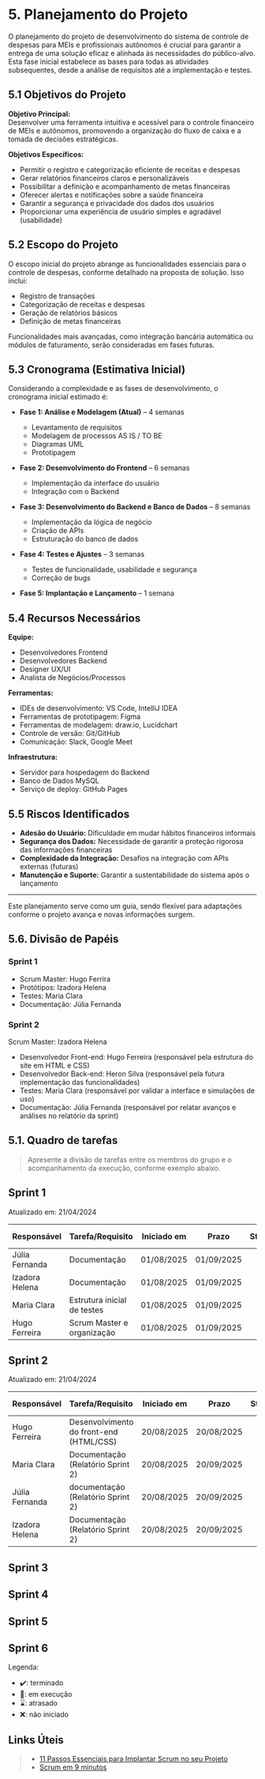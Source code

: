 # 5. Planejamento do Projeto

O planejamento do projeto de desenvolvimento do sistema de controle de despesas para MEIs e profissionais autônomos é crucial para garantir a entrega de uma solução eficaz e alinhada às necessidades do público-alvo. Esta fase inicial estabelece as bases para todas as atividades subsequentes, desde a análise de requisitos até a implementação e testes.

## 5.1 Objetivos do Projeto

**Objetivo Principal:**  
Desenvolver uma ferramenta intuitiva e acessível para o controle financeiro de MEIs e autônomos, promovendo a organização do fluxo de caixa e a tomada de decisões estratégicas.

**Objetivos Específicos:**

- Permitir o registro e categorização eficiente de receitas e despesas  
- Gerar relatórios financeiros claros e personalizáveis  
- Possibilitar a definição e acompanhamento de metas financeiras  
- Oferecer alertas e notificações sobre a saúde financeira  
- Garantir a segurança e privacidade dos dados dos usuários  
- Proporcionar uma experiência de usuário simples e agradável (usabilidade)

## 5.2 Escopo do Projeto

O escopo inicial do projeto abrange as funcionalidades essenciais para o controle de despesas, conforme detalhado na proposta de solução. Isso inclui:

- Registro de transações  
- Categorização de receitas e despesas  
- Geração de relatórios básicos  
- Definição de metas financeiras

Funcionalidades mais avançadas, como integração bancária automática ou módulos de faturamento, serão consideradas em fases futuras.

## 5.3 Cronograma (Estimativa Inicial)

Considerando a complexidade e as fases de desenvolvimento, o cronograma inicial estimado é:

- **Fase 1: Análise e Modelagem (Atual)** – 4 semanas  
  - Levantamento de requisitos  
  - Modelagem de processos AS IS / TO BE  
  - Diagramas UML  
  - Prototipagem

- **Fase 2: Desenvolvimento do Frontend** – 6 semanas  
  - Implementação da interface do usuário  
  - Integração com o Backend

- **Fase 3: Desenvolvimento do Backend e Banco de Dados** – 8 semanas  
  - Implementação da lógica de negócio  
  - Criação de APIs  
  - Estruturação do banco de dados

- **Fase 4: Testes e Ajustes** – 3 semanas  
  - Testes de funcionalidade, usabilidade e segurança  
  - Correção de bugs

- **Fase 5: Implantação e Lançamento** – 1 semana

## 5.4 Recursos Necessários

**Equipe:**

- Desenvolvedores Frontend  
- Desenvolvedores Backend  
- Designer UX/UI  
- Analista de Negócios/Processos

**Ferramentas:**

- IDEs de desenvolvimento: VS Code, IntelliJ IDEA  
- Ferramentas de prototipagem: Figma  
- Ferramentas de modelagem: draw.io, Lucidchart  
- Controle de versão: Git/GitHub  
- Comunicação: Slack, Google Meet

**Infraestrutura:**

- Servidor para hospedagem do Backend  
- Banco de Dados MySQL  
- Serviço de deploy: GitHub Pages

## 5.5 Riscos Identificados

- **Adesão do Usuário:** Dificuldade em mudar hábitos financeiros informais  
- **Segurança dos Dados:** Necessidade de garantir a proteção rigorosa das informações financeiras  
- **Complexidade da Integração:** Desafios na integração com APIs externas (futuras)  
- **Manutenção e Suporte:** Garantir a sustentabilidade do sistema após o lançamento

---

Este planejamento serve como um guia, sendo flexível para adaptações conforme o projeto avança e novas informações surgem.


## 5.6. Divisão de Papéis

### Sprint 1
* Scrum Master: Hugo Ferrira
* Protótipos: Izadora Helena
* Testes: Maria Clara
* Documentação: Júlia Fernanda

### Sprint 2

Scrum Master: Izadora Helena
* Desenvolvedor Front-end: Hugo Ferreira (responsável pela estrutura do site em HTML e CSS)
* Desenvolvedor Back-end: Heron Silva (responsável pela futura implementação das funcionalidades)
* Testes: Maria Clara (responsável por validar a interface e simulações de uso)
* Documentação: Júlia Fernanda (responsável por relatar avanços e análises no relatório da sprint)

## 5.1. Quadro de tarefas

> Apresente a divisão de tarefas entre os membros do grupo e o acompanhamento da execução, conforme exemplo abaixo.

## Sprint 1

Atualizado em: 21/04/2024

| Responsável   | Tarefa/Requisito | Iniciado em    | Prazo      | Status | Terminado em    |
| :----         |    :----         |      :----:    | :----:     | :----: | :----:          |
| Júlia Fernanda        | Documentação | 01/08/2025     | 01/09/2025 | ⌛    |      |
| Izadora Helena        | Documentação    | 01/08/2025     | 01/09/2025 | ⌛    |                 |
| Maria Clara        | Estrutura inicial de testes  | 01/08/2025     | 01/09/2025 | ⌛     |                 |
| Hugo Ferreira       | Scrum Master e organização  |    01/08/2025        | 01/09/2025 | ⌛    |       |

## Sprint 2

Atualizado em: 21/04/2024

| Responsável   | Tarefa/Requisito | Iniciado em    | Prazo      | Status | Terminado em    |
| :----         |    :----         |      :----:    | :----:     | :----: | :----:          |
| Hugo Ferreira        | Desenvolvimento do front-end (HTML/CSS)        | 20/08/2025     | 20/08/2025  | ✔️    | 05/01/2005      |
| Maria Clara        | Documentação (Relatório Sprint 2)    | 20/08/2025      | 20/09/2025 | 📝    |                 |
| Júlia Fernanda        | documentação (Relatório Sprint 2) | 20/08/2025      | 20/09/2025 | ⌛     |                 |
| Izadora Helena        | Documentação (Relatório Sprint 2)  |  20/08/2025     | 20/09/2025 | ⌛    |       |

## Sprint 3

## Sprint 4

## Sprint 5

## Sprint 6

Legenda:
- ✔️: terminado
- 📝: em execução
- ⌛: atrasado
- ❌: não iniciado



## Links Úteis
> - [11 Passos Essenciais para Implantar Scrum no seu Projeto](https://mindmaster.com.br/scrum-11-passos/)
> - [Scrum em 9 minutos](https://www.youtube.com/watch?v=XfvQWnRgxG0)
